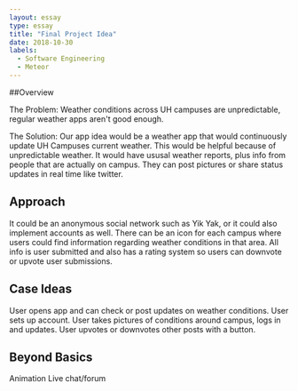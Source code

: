 ```yaml
---
layout: essay
type: essay
title: "Final Project Idea"
date: 2018-10-30
labels:
  - Software Engineering
  - Meteor
---
```


##Overview
	
 The Problem: Weather conditions across UH campuses are unpredictable, regular weather apps aren't good enough.

The Solution: Our app idea would be a weather app that would continuously update UH Campuses current weather. This would be helpful because of unpredictable weather. It would have ususal weather reports, plus info from people that are actually on campus. They can post pictures or share status updates in real time like twitter. 


## Approach

It could be an anonymous social network such as Yik Yak, or it could also implement accounts as well. There can be an icon for each campus where users could find information regarding weather conditions in that area. All info is user submitted and also has a rating system so users can downvote or upvote user submissions. 


## Case Ideas

User opens app and can check or post updates on weather conditions. 
User sets up account.
User takes pictures of conditions around campus, logs in and updates.
User upvotes or downvotes other posts with a button.

## Beyond Basics

Animation
Live chat/forum




